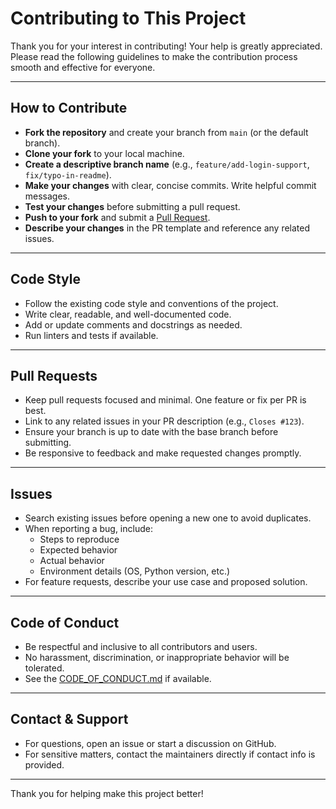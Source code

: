 # Contributing to This Project

Thank you for your interest in contributing! Your help is greatly appreciated. Please read the following guidelines to make the contribution process smooth and effective for everyone.

---

## How to Contribute

- **Fork the repository** and create your branch from `main` (or the default branch).
- **Clone your fork** to your local machine.
- **Create a descriptive branch name** (e.g., `feature/add-login-support`, `fix/typo-in-readme`).
- **Make your changes** with clear, concise commits. Write helpful commit messages.
- **Test your changes** before submitting a pull request.
- **Push to your fork** and submit a [Pull Request](https://github.com/HenryLok0/Quickspec/pulls).
- **Describe your changes** in the PR template and reference any related issues.

---

## Code Style

- Follow the existing code style and conventions of the project.
- Write clear, readable, and well-documented code.
- Add or update comments and docstrings as needed.
- Run linters and tests if available.

---

## Pull Requests

- Keep pull requests focused and minimal. One feature or fix per PR is best.
- Link to any related issues in your PR description (e.g., `Closes #123`).
- Ensure your branch is up to date with the base branch before submitting.
- Be responsive to feedback and make requested changes promptly.

---

## Issues

- Search existing issues before opening a new one to avoid duplicates.
- When reporting a bug, include:
  - Steps to reproduce
  - Expected behavior
  - Actual behavior
  - Environment details (OS, Python version, etc.)
- For feature requests, describe your use case and proposed solution.

---

## Code of Conduct

- Be respectful and inclusive to all contributors and users.
- No harassment, discrimination, or inappropriate behavior will be tolerated.
- See the [CODE_OF_CONDUCT.md](CODE_OF_CONDUCT.md) if available.

---

## Contact & Support

- For questions, open an issue or start a discussion on GitHub.
- For sensitive matters, contact the maintainers directly if contact info is provided.

---

Thank you for helping make this project better!
